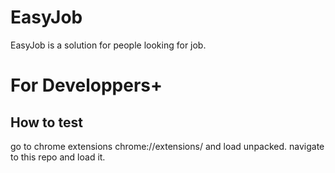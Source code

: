 # EasyJob
EasyJob is a solution for people looking for job.

# For Developpers+
## How to test
go to chrome extensions chrome://extensions/ and load unpacked.
navigate to this repo and load it.